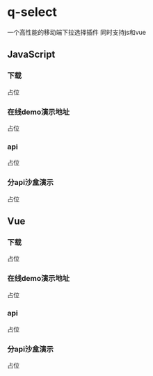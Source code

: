 # q-select

一个高性能的移动端下拉选择插件 同时支持js和vue

## JavaScript

### 下载

占位

### 在线demo演示地址

占位

### api

占位

### 分api沙盒演示

占位

## Vue

### 下载

占位

### 在线demo演示地址

占位

### api

占位

### 分api沙盒演示

占位